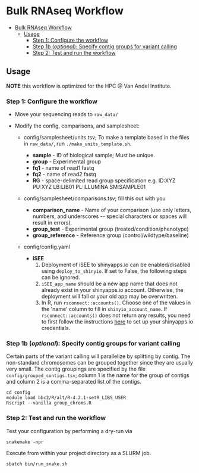 # Bulk RNAseq Workflow

* [Bulk RNAseq Workflow](#bulk-rnaseq-workflow)
   * [Usage](#usage)
      * [Step 1: Configure the workflow](#step-1-configure-the-workflow)
      * [Step 1b (<em>optional</em>): Specify contig groups for variant calling](#step-1b-optional-specify-contig-groups-for-variant-calling)
      * [Step 2: Test and run the workflow](#step-2-test-and-run-the-workflow)

## Usage

**NOTE** this workflow is optimized for the HPC @ Van Andel Institute.


### Step 1: Configure the workflow
* Move your sequencing reads to `raw_data/`

* Modify the config, comparisons, and samplesheet:
  * config/samplesheet/units.tsv; To make a template based in the files in `raw_data/`, run `./make_units_template.sh`.
    * **sample**        - ID of biological sample; Must be unique.
    * **group**         - Experimental group 
    * **fq1**           - name of read1 fastq
    * **fq2**           - name of read2 fastq
    * **RG**            - space-delimited read group specification e.g. ID:XYZ PU:XYZ LB:LIB01 PL:ILLUMINA SM:SAMPLE01

  * config/samplesheet/comparisons.tsv; fill this out with you 
    * **comparison_name**    - Name of your comparison (use only letters, numbers, and underscores -- special characters or spaces will result in errors).
    * **group_test**         - Experimental group (treated/condition/phenotype)
    * **group_reference**    - Reference group (control/wildtype/baseline)

  * config/config.yaml
    * **iSEE**
        1. Deployment of iSEE to shinyapps.io can be enabled/disabled using `deploy_to_shinyio`. If set to False, the following steps can be ignored.
        2. `iSEE_app_name` should be a new app name that does not already exist in your shinyapps.io account. Otherwise, the deployment will fail or your old app may be overwritten.
        3. In R, run `rsconnect::accounts()`. Choose one of the values in the 'name' column to fill in `shinyio_account_name`. If `rsconnect::accounts()` does not return any results, you need to first follow the instructions [here](https://docs.posit.co/shinyapps.io/guide/getting_started/#configure-rsconnect) to set up your shinyapps.io credentials.

### Step 1b (_optional_): Specify contig groups for variant calling

Certain parts of the variant calling will parallelize by splitting by contig. The non-standard chromosomes can be grouped together since they are usually very small. The contig groupings are specified by the file `config/grouped_contigs.tsv`; column 1 is the name for the group of contigs and column 2 is a comma-separated list of the contigs.

```
cd config
module load bbc2/R/alt/R-4.2.1-setR_LIBS_USER
Rscript --vanilla group_chroms.R 
```

### Step 2: Test and run the workflow
Test your configuration by performing a dry-run via

```
snakemake -npr
```

Execute from within your project directory as a SLURM job.

```
sbatch bin/run_snake.sh
```


